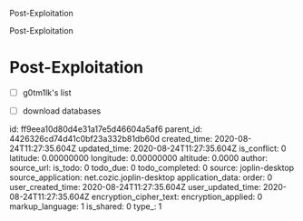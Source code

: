 Post-Exploitation

Post-Exploitation

# Post-Exploitation

- [ ] g0tm1lk's list
- [ ] download databases


id: ff9eea10d80d4e31a17e5d46604a5af6
parent_id: 4426326cd74d41c0bf23a332b81db60d
created_time: 2020-08-24T11:27:35.604Z
updated_time: 2020-08-24T11:27:35.604Z
is_conflict: 0
latitude: 0.00000000
longitude: 0.00000000
altitude: 0.0000
author: 
source_url: 
is_todo: 0
todo_due: 0
todo_completed: 0
source: joplin-desktop
source_application: net.cozic.joplin-desktop
application_data: 
order: 0
user_created_time: 2020-08-24T11:27:35.604Z
user_updated_time: 2020-08-24T11:27:35.604Z
encryption_cipher_text: 
encryption_applied: 0
markup_language: 1
is_shared: 0
type_: 1